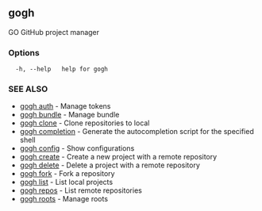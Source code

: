 ## gogh

GO GitHub project manager

### Options

```
  -h, --help   help for gogh
```

### SEE ALSO

* [gogh auth](gogh_auth.md)	 - Manage tokens
* [gogh bundle](gogh_bundle.md)	 - Manage bundle
* [gogh clone](gogh_clone.md)	 - Clone repositories to local
* [gogh completion](gogh_completion.md)	 - Generate the autocompletion script for the specified shell
* [gogh config](gogh_config.md)	 - Show configurations
* [gogh create](gogh_create.md)	 - Create a new project with a remote repository
* [gogh delete](gogh_delete.md)	 - Delete a project with a remote repository
* [gogh fork](gogh_fork.md)	 - Fork a repository
* [gogh list](gogh_list.md)	 - List local projects
* [gogh repos](gogh_repos.md)	 - List remote repositories
* [gogh roots](gogh_roots.md)	 - Manage roots

